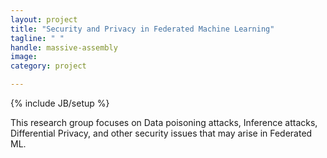 ```yaml
---
layout: project
title: "Security and Privacy in Federated Machine Learning"
tagline: " "
handle: massive-assembly
image: 
category: project

---
```

{% include JB/setup %}

This research group focuses on Data poisoning attacks, Inference attacks, Differential Privacy, and other security issues that may arise in Federated ML.